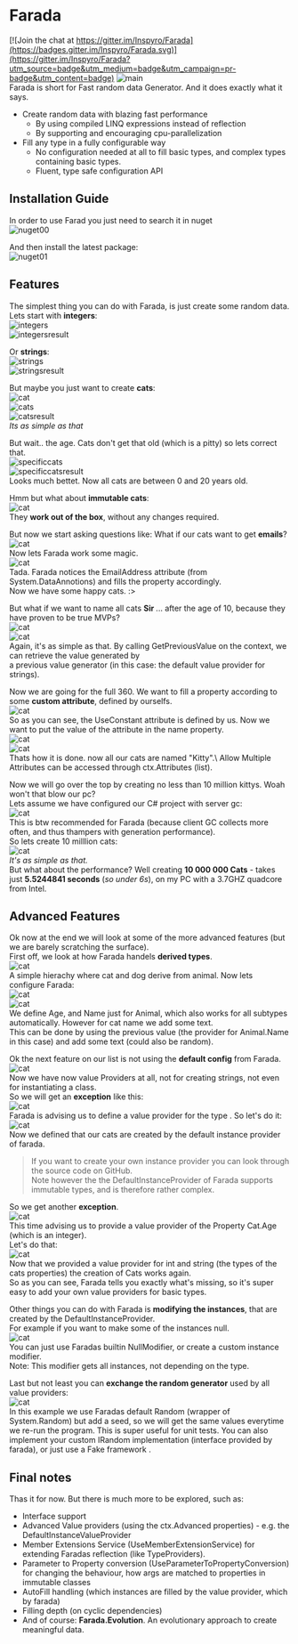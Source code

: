 # Farada

[![Join the chat at https://gitter.im/Inspyro/Farada](https://badges.gitter.im/Inspyro/Farada.svg)](https://gitter.im/Inspyro/Farada?utm_source=badge&utm_medium=badge&utm_campaign=pr-badge&utm_content=badge)
![main](https://raw.githubusercontent.com/Inspyro/Data/master/Farada/images/main.gif)  
Farada is short for Fast random data Generator. And it does exactly what it says.
  - Create random data with blazing fast performance
    - By using compiled LINQ expressions instead of reflection
    - By supporting and encouraging cpu-parallelization
  - Fill any type in a fully configurable way
    - No configuration needed at all to fill basic types, and complex types containing basic types. 
    - Fluent, type safe configuration API

## Installation Guide
In order to use Farad you just need to search it in nuget  
![nuget00](https://raw.githubusercontent.com/Inspyro/Data/master/Farada/images/nuget00.png)

And then install the latest package:  
![nuget01](https://raw.githubusercontent.com/Inspyro/Data/master/Farada/images/nuget01.png)
  
## Features
The simplest thing you can do with Farada, is just create some random data. Lets start with **integers**:  
![integers](https://raw.githubusercontent.com/Inspyro/Data/master/Farada/images/createmanyint.png)  
![integersresult](https://raw.githubusercontent.com/Inspyro/Data/master/Farada/images/createmanyint.gif)  

Or **strings**:  
![strings](https://raw.githubusercontent.com/Inspyro/Data/master/Farada/images/createmanystring.png)  
![stringsresult](https://raw.githubusercontent.com/Inspyro/Data/master/Farada/images/createmanystring.gif)  

But maybe you just want to create **cats**:  
![cat](https://raw.githubusercontent.com/Inspyro/Data/master/Farada/images/catclass.png)  
![cats](https://raw.githubusercontent.com/Inspyro/Data/master/Farada/images/createcats.png)  
![catsresult](https://raw.githubusercontent.com/Inspyro/Data/master/Farada/images/cats.gif)  
_Its as simple as that_

But wait.. the age. Cats don't get that old (which is a pitty) so lets correct that.  
![specificcats](https://raw.githubusercontent.com/Inspyro/Data/master/Farada/images/createspecificcats.png)  
![specificcatsresult](https://raw.githubusercontent.com/Inspyro/Data/master/Farada/images/specificcats.gif)  
Looks much bettet. Now all cats are between 0 and 20 years old.

Hmm but what about **immutable cats**:  
![cat](https://raw.githubusercontent.com/Inspyro/Data/master/Farada/images/immutablecat.png)  
They **work out of the box**, without any changes required.

But now we start asking questions like: What if our cats want to get **emails**?  
![cat](https://raw.githubusercontent.com/Inspyro/Data/master/Farada/images/catwithemail.png)  
Now lets Farada work some magic.  
![cat](https://raw.githubusercontent.com/Inspyro/Data/master/Farada/images/catmails.gif)  
Tada. Farada notices the EmailAddress attribute (from System.DataAnnotions) and fills the property accordingly.  
Now we have some happy cats. :>

But what if we want to name all cats **Sir <something>**... after the age of 10, because they have proven to be true MVPs?  
![cat](https://raw.githubusercontent.com/Inspyro/Data/master/Farada/images/sircats.png)  
![cat](https://raw.githubusercontent.com/Inspyro/Data/master/Farada/images/sircats.gif)  
Again, it's as simple as that. By calling GetPreviousValue on the context, we can retrieve the value generated by  
a previous value generator (in this case: the default value provider for strings). 

Now we are going for the full 360. We want to fill a property according to some **custom attribute**, defined by ourselfs.  
![cat](https://raw.githubusercontent.com/Inspyro/Data/master/Farada/images/customattributeskitty.png)  
So as you can see, the UseConstant attribute is defined by us. Now we want to put the value of the attribute in the name property.  
![cat](https://raw.githubusercontent.com/Inspyro/Data/master/Farada/images/customattributeskittyconfig.png)  
![cat](https://raw.githubusercontent.com/Inspyro/Data/master/Farada/images/kittycats.gif)  
Thats how it is done. now all our cats are named "Kitty".\ Allow Multiple Attributes can be accessed through ctx.Attributes (list).  

Now we will go over the top by creating no less than 10 million kittys. Woah won't that blow our pc?  
Lets assume we have configured our C# project with server gc:  
![cat](https://raw.githubusercontent.com/Inspyro/Data/master/Farada/images/recommendedgcsettings.png)  
This is btw recommended for Farada (because client GC collects more often, and thus thampers with generation performance).  
So lets create 10 milllion cats:  
![cat](https://raw.githubusercontent.com/Inspyro/Data/master/Farada/images/10millioncats.png)  
_It's as simple as that._  
But what about the performance? Well creating **10 000 000 Cats** - takes just **5.5244841 seconds** (_so under 6s_), 
on my PC with a 3.7GHZ quadcore from Intel. 

## Advanced Features
Ok now at the end we will look at some of the more advanced features (but we are barely scratching the surface).  
First off, we look at how Farada handels **derived types**.  
![cat](https://raw.githubusercontent.com/Inspyro/Data/master/Farada/images/catdoge.png)  
A simple hierachy where cat and dog derive from animal. Now lets configure Farada:  
![cat](https://raw.githubusercontent.com/Inspyro/Data/master/Farada/images/catdogeconfig.png)  
![cat](https://raw.githubusercontent.com/Inspyro/Data/master/Farada/images/catdogefight.gif)  
We define Age, and Name just for Animal, which also works for all subtypes automatically. However for cat name we add some text.  
This can be done by using the previous value (the provider for Animal.Name in this case) and add some text (could also be random).  

Ok the next feature on our list is not using the **default config** from Farada.  
![cat](https://raw.githubusercontent.com/Inspyro/Data/master/Farada/images/usedefaultsfalse.png)  
Now we have now value Providers at all, not for creating strings, not even for instantiating a class.  
So we will get an **exception** like this:  
![cat](https://raw.githubusercontent.com/Inspyro/Data/master/Farada/images/missingvalueproviderforcat.png)  
Farada is advising us to define a value provider for the type <Cat>. So let's do it:  
![cat](https://raw.githubusercontent.com/Inspyro/Data/master/Farada/images/missingvalueproviderforage.png)  
Now we defined that our cats are created by the default instance provider of farada. 
>If you want to create your own instance provider you can look through the source code on GitHub.  
>Note however the the DefaultInstanceProvider of Farada supports immutable types, and is therefore rather complex.

So we get another **exception**.  
![cat](https://raw.githubusercontent.com/Inspyro/Data/master/Farada/images/missingvalueproviderforageex.png)  
This time advising us to provide a value provider of the Property Cat.Age (which is an integer).  
Let's do that:  
![cat](https://raw.githubusercontent.com/Inspyro/Data/master/Farada/images/usedefaultsfalseworkingconfig.png)  
Now that we provided a value provider for int and string (the types of the cats properties) the creation of Cats works again.  
So as you can see, Farada tells you exactly what's missing, so it's super easy to add your own value providers for basic types.  

Other things you can do with Farada is **modifying the instances**, that are created by the DefaultInstanceProvider.  
For example if you want to make some of the instances null.  
![cat](https://raw.githubusercontent.com/Inspyro/Data/master/Farada/images/nullmodifier.png)  
You can just use Faradas builtin NullModifier, or create a custom instance modifier.  
Note: This modifier gets all instances, not depending on the type.

Last but not least you can **exchange the random generator** used by all value providers:  
![cat](https://raw.githubusercontent.com/Inspyro/Data/master/Farada/images/randomwithseed.png)  
In this example we use Faradas default Random (wrapper of System.Random) but add a seed, so we will get the same values everytime we re-run the program. 
This is super useful for unit tests. You can also implement your custom IRandom implementation (interface provided by farada), or just use a Fake framework . 

## Final notes
Thas it for now. But there is much more to be explored, such as:
 - Interface support
 - Advanced Value providers (using the ctx.Advanced properties) - e.g. the DefaultInstanceValueProvider
 - Member Extensions Service (UseMemberExtensionService) for extending Faradas reflection (like TypeProviders).
 - Parameter to Property conversion (UseParameterToPropertyConversion) for changing the behaviour, how args are matched to properties in immutable classes
 - AutoFill handling (which instances are filled by the value provider, which by farada) 
 - Filling depth (on cyclic dependencies)
 - And of course: **Farada.Evolution**. An evolutionary approach to create meaningful data. 

